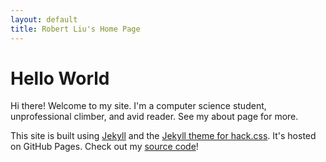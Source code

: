 ```yaml
---
layout: default
title: Robert Liu's Home Page
---
```

# Hello World
Hi there! Welcome to my site. I'm a computer science student, unprofessional climber, and avid reader. See my about page for more.

This site is built using [Jekyll](https://jekyllrb.com/) and the [Jekyll theme for hack.css](https://wemake.services/jekyll-theme-hackcss/). It's hosted on GitHub Pages. Check out my [source code](https://cordyceptive.github.io/)!
